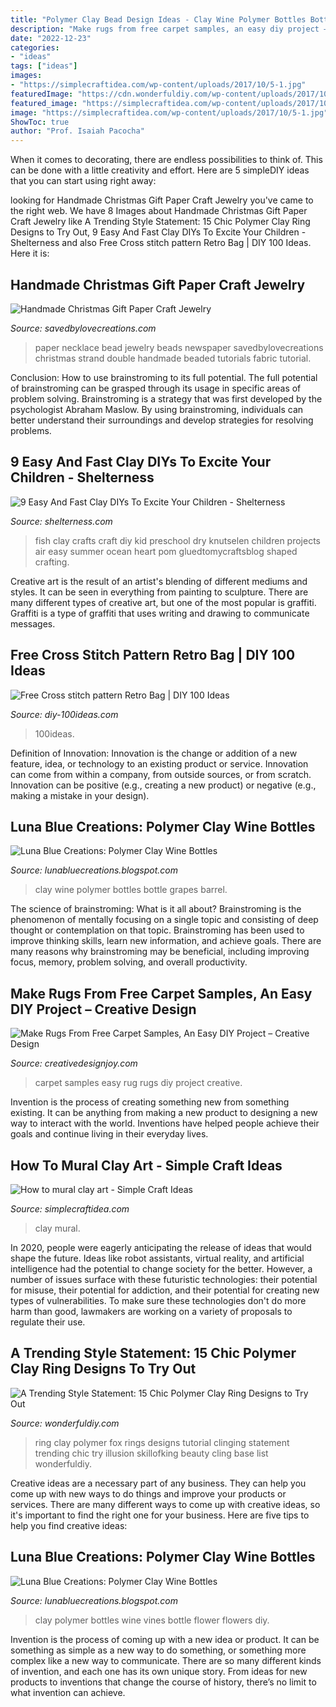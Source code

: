 ```yaml
---
title: "Polymer Clay Bead Design Ideas - Clay Wine Polymer Bottles Bottle Grapes Barrel"
description: "Make rugs from free carpet samples, an easy diy project – creative design"
date: "2022-12-23"
categories:
- "ideas"
tags: ["ideas"]
images:
- "https://simplecraftidea.com/wp-content/uploads/2017/10/5-1.jpg"
featuredImage: "https://cdn.wonderfuldiy.com/wp-content/uploads/2017/10/Clinging-fox-ring.jpg"
featured_image: "https://simplecraftidea.com/wp-content/uploads/2017/10/5-1.jpg"
image: "https://simplecraftidea.com/wp-content/uploads/2017/10/5-1.jpg"
ShowToc: true
author: "Prof. Isaiah Pacocha"
---
```



When it comes to decorating, there are endless possibilities to think of. This can be done with a little creativity and effort. Here are 5 simpleDIY ideas that you can start using right away:

	

		
looking for Handmade Christmas Gift Paper Craft Jewelry you've came to the right web. We have 8 Images about Handmade Christmas Gift Paper Craft Jewelry like A Trending Style Statement: 15 Chic Polymer Clay Ring Designs to Try Out, 9 Easy And Fast Clay DIYs To Excite Your Children - Shelterness and also Free Cross stitch pattern Retro Bag | DIY 100 Ideas. Here it is:
		
    
## Handmade Christmas Gift Paper Craft Jewelry

<img loading=lazy src="https://savedbylovecreations.com/wp-content/uploads/2011/12/DoubleStrandRoundNewspaperBeadNecklace3.jpg" onerror="this.onerror=null;this.src='https://tse1.mm.bing.net/th?id=OIP.hLRb1lbPRJxtSVk6ifhURAHaHa&amp;pid=15.1';" alt="Handmade Christmas Gift Paper Craft Jewelry">

_Source: savedbylovecreations.com_

>paper necklace bead jewelry beads newspaper savedbylovecreations christmas strand double handmade beaded tutorials fabric tutorial. 

	

Conclusion: How to use brainstroming to its full potential.
The full potential of brainstroming can be grasped through its usage in specific areas of problem solving. Brainstroming is a strategy that was first developed by the psychologist Abraham Maslow. By using brainstroming, individuals can better understand their surroundings and develop strategies for resolving problems.

    
## 9 Easy And Fast Clay DIYs To Excite Your Children - Shelterness

<img loading=lazy src="https://i.shelterness.com/2017/02/easy-and-fast-clay-diys-to-excite-your-children-6.jpg" onerror="this.onerror=null;this.src='https://tse3.mm.bing.net/th?id=OIP.J4sfW_VSdckce9v4sGtZkwHaLG&amp;pid=15.1';" alt="9 Easy And Fast Clay DIYs To Excite Your Children - Shelterness">

_Source: shelterness.com_

>fish clay crafts craft diy kid preschool dry knutselen children projects air easy summer ocean heart pom gluedtomycraftsblog shaped crafting. 

	

Creative art is the result of an artist's blending of different mediums and styles. It can be seen in everything from painting to sculpture. There are many different types of creative art, but one of the most popular is graffiti. Graffiti is a type of graffiti that uses writing and drawing to communicate messages.

    
## Free Cross Stitch Pattern Retro Bag | DIY 100 Ideas

<img loading=lazy src="https://diy-100ideas.com/wp-content/uploads/2015/05/Cross-stitch-pattern-Retro-Bag-4.jpg" onerror="this.onerror=null;this.src='https://tse2.mm.bing.net/th?id=OIP.QRS7CQ8FLwk7lf65UvRvMwDSEp&amp;pid=15.1';" alt="Free Cross stitch pattern Retro Bag | DIY 100 Ideas">

_Source: diy-100ideas.com_

>100ideas. 

	

Definition of Innovation:
Innovation is the change or addition of a new feature, idea, or technology to an existing product or service. Innovation can come from within a company, from outside sources, or from scratch. Innovation can be positive (e.g., creating a new product) or negative (e.g., making a mistake in your design).

    
## Luna Blue Creations: Polymer Clay Wine Bottles

<img loading=lazy src="http://1.bp.blogspot.com/-lFs9AlS3i_k/U0dzT3CNr0I/AAAAAAAAG3U/SlFPQKkP8k0/s1600/barrelpolymerclaybottle.jpg" onerror="this.onerror=null;this.src='https://tse4.mm.bing.net/th?id=OIP.7C_7GC60djbF2smtt8dWiAHaJ4&amp;pid=15.1';" alt="Luna Blue Creations: Polymer Clay Wine Bottles">

_Source: lunabluecreations.blogspot.com_

>clay wine polymer bottles bottle grapes barrel. 

	

The science of brainstroming: What is it all about?
Brainstroming is the phenomenon of mentally focusing on a single topic and consisting of deep thought or contemplation on that topic. Brainstroming has been used to improve thinking skills, learn new information, and achieve goals. There are many reasons why brainstroming may be beneficial, including improving focus, memory, problem solving, and overall productivity.

    
## Make Rugs From Free Carpet Samples, An Easy DIY Project – Creative Design

<img loading=lazy src="http://creativedesignjoy.com/wp-content/uploads/2017/03/rug-from-carpet-samples-colors.jpg" onerror="this.onerror=null;this.src='https://tse1.mm.bing.net/th?id=OIP.X4k-83LyC9_z56xfJpFG4wHaG8&amp;pid=15.1';" alt="Make Rugs From Free Carpet Samples, An Easy DIY Project – Creative Design">

_Source: creativedesignjoy.com_

>carpet samples easy rug rugs diy project creative. 

	

Invention is the process of creating something new from something existing. It can be anything from making a new product to designing a new way to interact with the world. Inventions have helped people achieve their goals and continue living in their everyday lives.

    
## How To Mural Clay Art - Simple Craft Ideas

<img loading=lazy src="https://simplecraftidea.com/wp-content/uploads/2017/10/5-1.jpg" onerror="this.onerror=null;this.src='https://tse4.mm.bing.net/th?id=OIP.rmBs9q5q_r5eYaiq_xy4iAHaJ4&amp;pid=15.1';" alt="How to mural clay art - Simple Craft Ideas">

_Source: simplecraftidea.com_

>clay mural. 

	

In 2020, people were eagerly anticipating the release of ideas that would shape the future. Ideas like robot assistants, virtual reality, and artificial intelligence had the potential to change society for the better. However, a number of issues surface with these futuristic technologies: their potential for misuse, their potential for addiction, and their potential for creating new types of vulnerabilities. To make sure these technologies don't do more harm than good, lawmakers are working on a variety of proposals to regulate their use.

    
## A Trending Style Statement: 15 Chic Polymer Clay Ring Designs To Try Out

<img loading=lazy src="https://cdn.wonderfuldiy.com/wp-content/uploads/2017/10/Clinging-fox-ring.jpg" onerror="this.onerror=null;this.src='https://tse4.mm.bing.net/th?id=OIP.zw2czgBFUoWuiJKkhvWI-gHaEK&amp;pid=15.1';" alt="A Trending Style Statement: 15 Chic Polymer Clay Ring Designs to Try Out">

_Source: wonderfuldiy.com_

>ring clay polymer fox rings designs tutorial clinging statement trending chic try illusion skillofking beauty cling base list wonderfuldiy. 

	

Creative ideas are a necessary part of any business. They can help you come up with new ways to do things and improve your products or services. There are many different ways to come up with creative ideas, so it's important to find the right one for your business. Here are five tips to help you find creative ideas: 

    
## Luna Blue Creations: Polymer Clay Wine Bottles

<img loading=lazy src="https://1.bp.blogspot.com/-aloFF4Nk3NQ/UxVTl7bopYI/AAAAAAAAG04/lP0RujUyFZE/s1600/IMG_3385.jpg" onerror="this.onerror=null;this.src='https://tse3.mm.bing.net/th?id=OIP.3T2MLEw9I4flCs8D8-bYOAHaLC&amp;pid=15.1';" alt="Luna Blue Creations: Polymer Clay Wine Bottles">

_Source: lunabluecreations.blogspot.com_

>clay polymer bottles wine vines bottle flower flowers diy. 

	

Invention is the process of coming up with a new idea or product. It can be something as simple as a new way to do something, or something more complex like a new way to communicate. There are so many different kinds of invention, and each one has its own unique story. From ideas for new products to inventions that change the course of history, there’s no limit to what invention can achieve.

